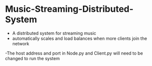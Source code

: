 # Music-Streaming-Distributed-System
- A distributed system for streaming music
- automatically scales and load balances when more clients join the network

-The host address and port in Node.py and Client.py will need to be changed to run the system
